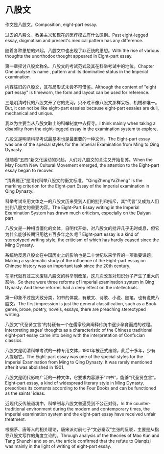 # 八股文

<p><span class="chinese">作文是八股文。</span><span class="english">Composition, eight-part essay.</span></p>

<p><span class="chinese">过去的八股文，教条主义和现在的医疗模式有什么区别。</span><span class="english">Past eight-legged essay, dogmatism and present's medical pattern has any difference.</span></p>

<p><span class="chinese">随着各种思想的兴起，八股文中也出现了非正统的思想。</span><span class="english">With the rise of various thoughts the unorthodox thought appeared in Eight-part essay.</span></p>

<p><span class="chinese">第一章探讨八股文称名、八股文的考试范式及其在科举考试中的地位。</span><span class="english">Chapter One analyse its name , pattern and its dominative status in the Imperial examination.</span></p>

<p><span class="chinese">内容陈旧的八股文，其布局形式未尝不可借鉴。</span><span class="english">Although the content of "eight part essay" is timeworn, the form and layout can be used for reference.</span></p>

<p><span class="chinese">三是明清时代的八股文开了它的先河，只不过不像八股文那样呆板、机械和唯一。</span><span class="english">But, it can not be like eight-part essaies because eight-part essaies are dull, mechanical and unique.</span></p>

<p><span class="chinese">我以为主要当从八股文取士的科举制度中去探寻。</span><span class="english">I think mainly when taking a disability from the eight-legged essay in the examination system to explore.</span></p>

<p><span class="chinese">八股文是明清科举考试最基本也是最重要的一种文体。</span><span class="english">The Eight-part essay was one of the special styles for the Imperial Examination from Ming to Qing Dynasty.</span></p>

<p><span class="chinese">但随着“五四”新文化运动的兴起，人们对八股文的关注又开始复苏。</span><span class="english">When the May Fourth New Cultural Movement emerged, the attention to the Eight-part essay began to recover.</span></p>

<p><span class="chinese">“清真雅正”是清代科举八股文的衡文标准。</span><span class="english">"QingZhengYaZheng" is the marking criterion for the Eight-part Essay of the Imperial examination in Qing Dynasty.</span></p>

<p><span class="chinese">科举考试专用文体之一的八股文历来受到人们的批判和指斥，其“代言”又成为人们批判八股文的重要内容。</span><span class="english">The Eight-Part Essay writing in the Imperial Examination System has drawn much criticism, especially on the Daiyan part.</span></p>

<p><span class="chinese">八股文是一种相当僵化的文体，自明代开始，对八股文的批评几乎无时或息，但它为什么能够长期沿用达五百多年之久呢？</span><span class="english">Eight-part essay is a kind of stereotyped writing style, the criticism of which has hardly ceased since the Ming Dynasty.</span></p>

<p><span class="chinese">系统地反思八股文在中国历史上的影响也是二十世纪以来学界的一项重要课题。</span><span class="english">Making a systematic study of the influence of the Eight-part essay on Chinese history was an important task since the 20th century.</span></p>

<p><span class="chinese">在清代就有过三次废除八股文的科举制改革，这几次改革对知识分子产生了重大的影响。</span><span class="english">So there were three reforms of imperial examination system in Qing Dynasty. And these reforms had a deep effect on the intellectuals.</span></p>

<p><span class="chinese">第一印象不过是大致分类，如书的体裁，有散文、诗歌、小说、随笔，也有说教八股文。</span><span class="english">The first impression is just the general classification, such as a Book genre, prose, poetry, novels, essays, there are preaching stereotyped writing.</span></p>

<p><span class="chinese">八股文“代圣贤立言”的特征有一个在儒家经典阐释传统中逐步孕育而成的过程。</span><span class="english">Interpreting sages' thoughts as a characteristic of the Chinese traditional eight-part essay came into being with the interpretation of Confucian classics.</span></p>

<p><span class="chinese">八股文是明清科举考试的一种专用文体，1901年被正式废除，此后十多年，少有人提起它。</span><span class="english">The Eight-part essay was one of the special styles for the Imperial Examination from Ming to Qing Dynasty. It was rarely mentioned after it was abolished in 1901.</span></p>

<p><span class="chinese">八股文是明代影响广泛的一种文体，它要求内容源于“四书”，能够“代圣贤立言”。</span><span class="english">Eight-part essay, a kind of widespread literary style in Ming Dynasty, prescribes its contents according to the Four Books and can be functioned as the saints' ideas.</span></p>

<p><span class="chinese">近现代反传统语境中，科举制与八股文普遍受到不公正对待。</span><span class="english">In the counter-traditional environment during the modern and contemporary times, the imperial examination system and the eight-part essay have received unfair treatment.</span></p>

<p><span class="chinese">根据茅、唐等人的相关理论，唐宋派对前七子“文必秦汉”主张的反驳，主要是从指导八股文写作的角度立论的。</span><span class="english">Through analysis of the theories of Mao Kun and Tang Shunzhi and so on, the article confirmed that the refute to Qianqizi was mainly in the light of writing of eight-part essay.</span></p>

